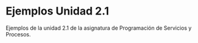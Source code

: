 # Ejemplos Unidad 2.1

Ejemplos de la unidad 2.1 de la asignatura de Programación de Servicios y Procesos.
